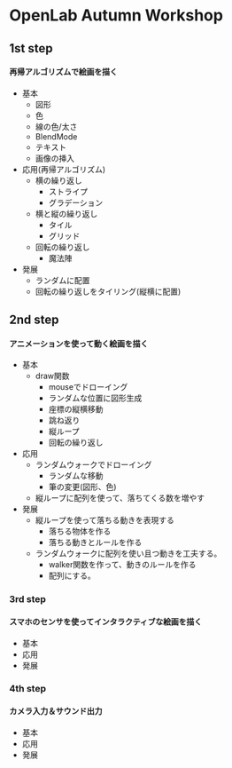 # OpenLab Autumn Workshop
 
## 1st step
#### 再帰アルゴリズムで絵画を描く
- 基本
    - 図形
    - 色
    - 線の色/太さ
    - BlendMode
    - テキスト
    - 画像の挿入
- 応用(再帰アルゴリズム)
    - 横の繰り返し
        - ストライプ
        - グラデーション
    - 横と縦の繰り返し
        - タイル
        - グリッド
    - 回転の繰り返し
        - 魔法陣
- 発展
    - ランダムに配置
    - 回転の繰り返しをタイリング(縦横に配置)


## 2nd step
#### アニメーションを使って動く絵画を描く
- 基本
     - draw関数
        - mouseでドローイング
        - ランダムな位置に図形生成
        - 座標の縦横移動
        - 跳ね返り
        - 縦ループ
        - 回転の繰り返し
- 応用
    - ランダムウォークでドローイング
        - ランダムな移動
        - 筆の変更(図形、色)
    - 縦ループに配列を使って、落ちてくる数を増やす
- 発展
    - 縦ループを使って落ちる動きを表現する
        - 落ちる物体を作る
        - 落ちる動きとルールを作る
    - ランダムウォークに配列を使い且つ動きを工夫する。
        - walker関数を作って、動きのルールを作る
        - 配列にする。

### 3rd step
#### スマホのセンサを使ってインタラクティブな絵画を描く
- 基本
- 応用
- 発展


### 4th step
#### カメラ入力＆サウンド出力
- 基本
- 応用
- 発展

